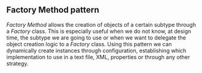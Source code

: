 ## Factory Method pattern

*Factory Method* allows the creation of objects of a certain subtype through a *Factory* class. This is especially useful when we do not know, at design time, the subtype we are going to use or when we want to delegate the object creation logic to a *Factory* class. Using this pattern we can dynamically create instances through configuration, establishing which implementation to use in a text file, XML, properties or through any other strategy.
